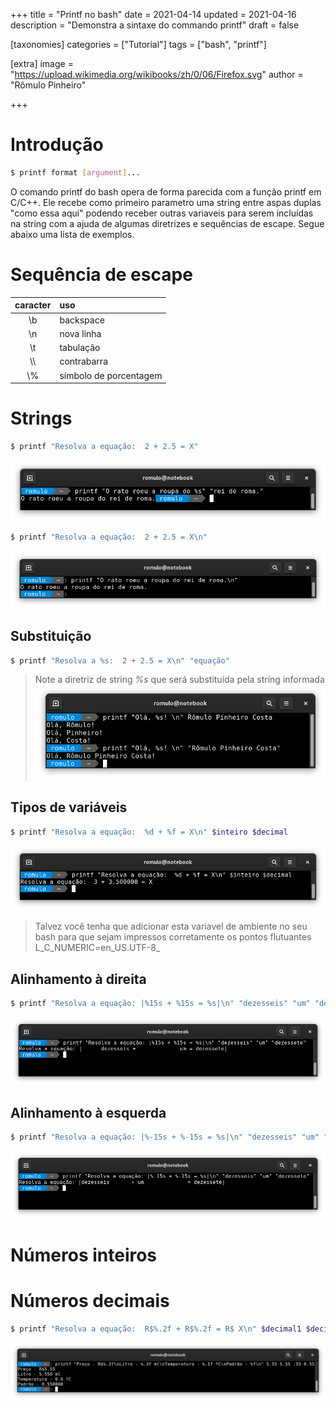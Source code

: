 +++
title = "Printf no bash"
date = 2021-04-14
updated = 2021-04-16
description = "Demonstra a sintaxe do commando printf"
draft = false

[taxonomies]
categories = ["Tutorial"]
tags = ["bash", "printf"]

[extra]
image = "https://upload.wikimedia.org/wikibooks/zh/0/06/Firefox.svg"
author = "Rômulo Pinheiro"


+++


# Introdução
```bash
$ printf format [argument]...
```

O comando printf do bash opera de forma parecida com a função printf em C/C++. Ele recebe como primeiro parametro uma string entre aspas duplas "como essa aqui" podendo receber outras variaveis para serem incluídas na string com a ajuda de algumas diretrizes e sequências de escape. Segue abaixo uma lista de exemplos.  

# Sequência de escape
|caracter|uso|
|:---:|:---|
|\b | backspace|
|\n | nova linha|
|\t | tabulação|
|\\\ | contrabarra|
|\\% | símbolo de porcentagem|

# Strings
```bash 
$ printf "Resolva a equação:  2 + 2.5 = X"  
```
<img src=/images/printf-output1.png></img>

```bash
$ printf "Resolva a equação:  2 + 2.5 = X\n"

```
<img src=/images/printf-output2.png></img>

## Substituição
```bash
$ printf "Resolva a %s:  2 + 2.5 = X\n" "equação"

```
>Note a diretriz de string _%s_ que será substituída pela string informada
<img src=/images/printf-output3.png></img>

## Tipos de variáveis
```bash
$ printf "Resolva a equação:  %d + %f = X\n" $inteiro $decimal	
```
<img src=/images/printf-output4.png></img>

>Talvez você tenha que adicionar esta variavel de ambiente no seu bash para que sejam impressos corretamente os pontos flutuantes L_C_NUMERIC=en_US.UTF-8_

## Alinhamento à direita
```bash
$ printf "Resolva a equação: |%15s + %15s = %s|\n" "dezesseis" "um" "dezessete"

```
<img src=/images/printf-output5.png></img>
	
## Alinhamento à esquerda
```bash
$ printf "Resolva a equação: |%-15s + %-15s = %s|\n" "dezesseis" "um" "dezessete"
```
<img src=/images/printf-output6.png></img>

# Números inteiros

# Números decimais
```bash
$ printf "Resolva a equação:  R$%.2f + R$%.2f = R$ X\n" $decimal1 $decimal2
```
<img src=/images/printf-output7.png></img>

